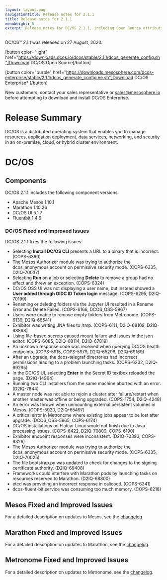 ```yaml
---
layout: layout.pug
navigationTitle: Release notes for 2.1.1
title: Release notes for 2.1.1
menuWeight: 5
excerpt: Release notes for DC/OS 2.1.1, including Open Source attribution, and version policy.
---
```

DC/OS&trade; 2.1.1 was released on 27 August, 2020.

[button color="light" href="https://downloads.dcos.io/dcos/stable/2.1.1/dcos_generate_config.sh"]Download DC/OS Open Source[/button]

[button color="purple" href="https://downloads.mesosphere.com/dcos-enterprise/stable/2.1.1/dcos_generate_config.ee.sh"]Download DC/OS Enterprise* [/button]

New customers, contact your sales representative or <a href="mailto:sales@mesosphere.io">sales@mesosphere.io</a> before attempting to download and install DC/OS Enterprise.

# Release Summary
DC/OS is a distributed operating system that enables you to manage resources, application deployment, data services, networking, and security in an on-premise, cloud, or hybrid cluster environment.

# DC/OS 

## Components

DC/OS 2.1.1 includes the following component versions:

- Apache Mesos 1.10.1
- Marathon 1.10.26
- DC/OS UI 5.1.7
- Fluentbit 1.4.6

### DC/OS Fixed and Improved Issues

DC/OS 2.1.1 fixes the following issues:

- Selecting **Install DC/OS CLI** presents a URL to a binary that is incorrect. (COPS-6360)
- The Mesos Authorizer module was trying to authorize the dcos_anonymous account on permissive security mode. (COPS-6335, D2IQ-70037)
- Selecting **Run** on a job or selecting **Delete** to remove a group had no effect and threw an exception. (COPS-6324)
- DC/OS OSS UI was not displaying a user name, but instead showed a **User added through OIDC ID Token login** message. (COPS-6295, D2IQ-70199) 
- Renaming or deleting folders via the Jupyter UI resulted in a Rename Error and Delete Failed. (COPS-6166, DCOS_OSS-5967)
- Users were unable to remove empty folders from Metronome. (COPS-6139, D2IQ-68541)
- Exhibitor was writing JNA files to /tmp. (COPS-6111, D2IQ-68109, D2IQ-68868) 
- Using file-based secrets caused mount failure and issues in the json editor. (COPS-6085, D2IQ-68114, D2IQ-67819) 
- An unknown response code was received when querying DC/OS health endpoints. (COPS-5915, COPS-5979, D2IQ-65296, D2IQ-69169) 
- After an upgrade, the dcos-telegraf directories had incorrect permissions leading to a problem launching tasks. (COPS-6232, D2IQ-69295)
- In the DC/OS UI, selecting **Enter** in the Secret ID textbox reloaded the page. (D2IQ-14964) 
- Running two CLI installers from the same machine aborted with an error. (D2IQ-7844) 
- A master node was not able to rejoin a cluster after failure/restart when another master was offline or being upgraded. (COPS-1754, D2iQ-4248) 
- An error was thrown when unmounting external persistent volumes in Mesos. (COPS-5920, D2IQ-65497)
- A critical error in Metronome where existing jobs appear to be lost after upgrade. (DCOS_OSS-5965, COPS-6174)
- DC/OS installations on Flatcar Linux would not finish due to Java processing issues. (COPS-6422, D2IQ-70809, COPS-6190)
- Exhibitor endpoint responses were inconsistent. (D2IQ-70393, COPS-6326) 
- The Mesos Authorizer module was trying to authorize the dcos_anonymous account on permissive security mode. (COPS-6335, D2IQ-70025) 
- The file bootstrap.py was updated to check for changes to the signing certificate authority. (D2IQ-69408) 
- Frameworks could interfere with Marathon pods by launching tasks on resources reserved to Marathon. (D2IQ-68800)
- etcd was providing an incorrect response in calicoctl. (COPS-6341) 
- dcos-fluent-bit.service was consuming too much memory. (COPS-6218)

## Mesos Fixed and Improved Issues
For a detailed description on updates to Mesos, see the [changelog](https://github.com/apache/mesos/blob/802a50f4902f1f5ca3829dca4a472d8a582f7b9b/CHANGELOG)

## Marathon Fixed and Improved Issues
For a detailed description on updates to Marathon, see the [changelog](https://github.com/mesosphere/marathon/blob/master/changelog.md).

## Metronome Fixed and Improved Issues
For a detailed description on updates to Metronome, see the [changelog](https://github.com/dcos/metronome/blob/master/changelog.md).

